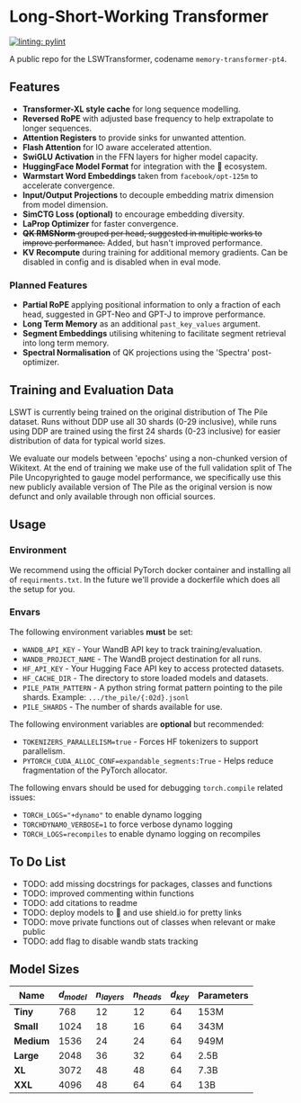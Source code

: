 # Long-Short-Working Transformer

[![linting: pylint](https://img.shields.io/badge/linting-pylint-yellowgreen)](https://github.com/pylint-dev/pylint)

A public repo for the LSWTransformer, codename `memory-transformer-pt4`.

## Features
- **Transformer-XL style cache** for long sequence modelling.
- **Reversed RoPE** with adjusted base frequency to help extrapolate to longer sequences.
- **Attention Registers** to provide sinks for unwanted attention.
- **Flash Attention** for IO aware accelerated attention.
- **SwiGLU Activation** in the FFN layers for higher model capacity.
- **HuggingFace Model Format** for integration with the 🤗 ecosystem.
- **Warmstart Word Embeddings** taken from `facebook/opt-125m` to accelerate convergence.
- **Input/Output Projections** to decouple embedding matrix dimension from model dimension.
- **SimCTG Loss (optional)** to encourage embedding diversity.
- **LaProp Optimizer** for faster convergence.
- ~~**QK RMSNorm** grouped per head, suggested in multiple works to improve performance.~~ Added, but hasn't improved performance.
- **KV Recompute** during training for additional memory gradients. Can be disabled in config and is disabled when in eval mode.

### Planned Features
- **Partial RoPE** applying positional information to only a fraction of each head, suggested in GPT-Neo and GPT-J to improve performance.
- **Long Term Memory** as an additional `past_key_values` argument.
- **Segment Embeddings** utilising whitening to facilitate segment retrieval into long term memory.
- **Spectral Normalisation** of QK projections using the 'Spectra' post-optimizer.

## Training and Evaluation Data
LSWT is currently being trained on the original distribution of The Pile dataset. Runs without DDP use all 30 shards (0-29 inclusive), while runs using DDP are trained using the first 24 shards (0-23 inclusive) for easier distribution of data for typical world sizes.

We evaluate our models between 'epochs' using a non-chunked version of Wikitext. At the end of training we make use of the full validation split of The Pile Uncopyrighted to gauge model performance, we specifically use this new publicly available version of The Pile as the original version is now defunct and only available through non official sources. 

## Usage
### Environment
We recommend using the official PyTorch docker container and installing all of `requirments.txt`. In the future we'll provide a dockerfile which does all the setup for you.

### Envars
The following environment variables **must** be set:
- `WANDB_API_KEY` - Your WandB API key to track training/evaluation.
- `WANDB_PROJECT_NAME` - The WandB project destination for all runs.
- `HF_API_KEY` - Your Hugging Face API key to access protected datasets.
- `HF_CACHE_DIR` - The directory to store loaded models and datasets.
- `PILE_PATH_PATTERN` - A python string format pattern pointing to the pile shards. Example: `.../the_pile/{:02d}.jsonl`
- `PILE_SHARDS` - The number of shards available for use.

The following environment variables are **optional** but recommended:
- `TOKENIZERS_PARALLELISM=true` - Forces HF tokenizers to support parallelism.
- `PYTORCH_CUDA_ALLOC_CONF=expandable_segments:True` - Helps reduce fragmentation of the PyTorch allocator.

The following envars should be used for debugging `torch.compile` related issues:
- `TORCH_LOGS="+dynamo"` to enable dynamo logging
- `TORCHDYNAMO_VERBOSE=1` to force verbose dynamo logging
- `TORCH_LOGS=recompiles` to enable dynamo logging on recompiles

## To Do List
- TODO: add missing docstrings for packages, classes and functions
- TODO: improved commenting within functions
- TODO: add citations to readme
- TODO: deploy models to 🤗 and use shield.io for pretty links
- TODO: move private functions out of classes when relevant or make public
- TODO: add flag to disable wandb stats tracking

## Model Sizes
| Name | $d_{model}$ | $n_{layers}$ | $n_{heads}$ | $d_{key}$ | Parameters |
| ----------- | ----------- | ----------- | ----------- | ----------- | ----------- |
| **Tiny** 	| 768	| 12 | 12 | 64 | 153M |
| **Small** | 1024	| 18 | 16 | 64 | 343M |
| **Medium**| 1536	| 24 | 24 | 64 | 949M |
| **Large**	| 2048	| 36 | 32 | 64 | 2.5B |
| **XL**	| 3072	| 48 | 48 | 64 | 7.3B |
| **XXL**	| 4096	| 48 | 64 | 64 | 13B  |
